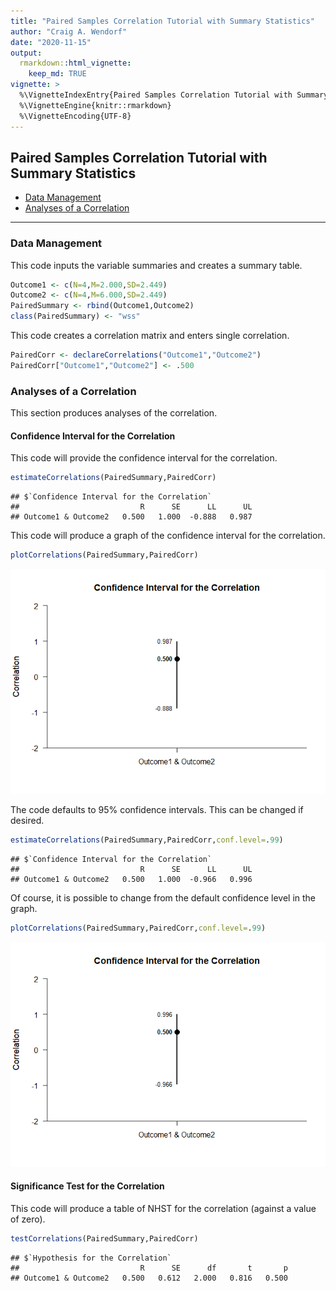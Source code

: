 ```yaml
---
title: "Paired Samples Correlation Tutorial with Summary Statistics"
author: "Craig A. Wendorf"
date: "2020-11-15"
output: 
  rmarkdown::html_vignette:
    keep_md: TRUE
vignette: >
  %\VignetteIndexEntry{Paired Samples Correlation Tutorial with Summary Statistics}
  %\VignetteEngine{knitr::rmarkdown}
  %\VignetteEncoding{UTF-8}
---
```






## Paired Samples Correlation Tutorial with Summary Statistics

- [Data Management](#data-management)
- [Analyses of a Correlation](#analyses-of-a-correlation)

---

### Data Management

This code inputs the variable summaries and creates a summary table.

```r
Outcome1 <- c(N=4,M=2.000,SD=2.449)
Outcome2 <- c(N=4,M=6.000,SD=2.449)
PairedSummary <- rbind(Outcome1,Outcome2)
class(PairedSummary) <- "wss"
```

This code creates a correlation matrix and enters single correlation.

```r
PairedCorr <- declareCorrelations("Outcome1","Outcome2")
PairedCorr["Outcome1","Outcome2"] <- .500
```
 
### Analyses of a Correlation

This section produces analyses of the correlation.

#### Confidence Interval for the Correlation

This code will provide the confidence interval for the correlation.

```r
estimateCorrelations(PairedSummary,PairedCorr)
```

```
## $`Confidence Interval for the Correlation`
##                           R      SE      LL      UL
## Outcome1 & Outcome2   0.500   1.000  -0.888   0.987
```

This code will produce a graph of the confidence interval for the correlation.

```r
plotCorrelations(PairedSummary,PairedCorr)
```

![](figures/PairedCorrelation-A-1.png)<!-- -->

The code defaults to 95% confidence intervals. This can be changed if desired.

```r
estimateCorrelations(PairedSummary,PairedCorr,conf.level=.99)
```

```
## $`Confidence Interval for the Correlation`
##                           R      SE      LL      UL
## Outcome1 & Outcome2   0.500   1.000  -0.966   0.996
```

Of course, it is possible to change from the default confidence level in the graph.

```r
plotCorrelations(PairedSummary,PairedCorr,conf.level=.99)
```

![](figures/PairedCorrelation-B-1.png)<!-- -->

#### Significance Test for the Correlation

This code will produce a table of NHST for the correlation (against a value of zero).

```r
testCorrelations(PairedSummary,PairedCorr)
```

```
## $`Hypothesis for the Correlation`
##                           R      SE      df       t       p
## Outcome1 & Outcome2   0.500   0.612   2.000   0.816   0.500
```
